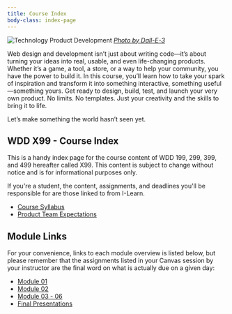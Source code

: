 ```yaml
---
title: Course Index
body-class: index-page
---
```


![Technology Product Development]({{URLROOT}}/shared/img/technology-product-development-hero.jpg)
*[Photo by Dall-E-3](https://openai.com/dall-e-3)*

Web design and development isn’t just about writing code—it’s about turning your ideas into real, usable, and even life-changing products. Whether it’s a game, a tool, a store, or a way to help your community, you have the power to build it. In this course, you’ll learn how to take your spark of inspiration and transform it into something interactive, something useful—something yours. Get ready to design, build, test, and launch your very own product. No limits. No templates. Just your creativity and the skills to bring it to life.

Let’s make something the world hasn’t seen yet.

## WDD X99 - Course Index

This is a handy index page for the course content of WDD 199, 299, 399, and 499 hereafter called X99. This content is subject to change without notice and is for informational purposes only. 

If you're a student, the content, assignments, and deadlines you'll be responsible for are those linked to from I-Learn.

* [Course Syllabus](./course/syllabus.html)
* [Product Team Expectations](./course/products.html)

## Module Links

For your convenience, links to each module overview is listed below, but please remember that the assignments listed in your Canvas session by your instructor are the final word on what is actually due on a given day:

* [Module 01](./module-01/)
* [Module 02](./module-02/)
* [Module 03 - 06](./module-03/)
* [Final Presentations](./presentation/)
